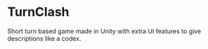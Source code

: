 # TurnClash
Short turn based game made in Unity with extra UI features to give descriptions like a codex.
